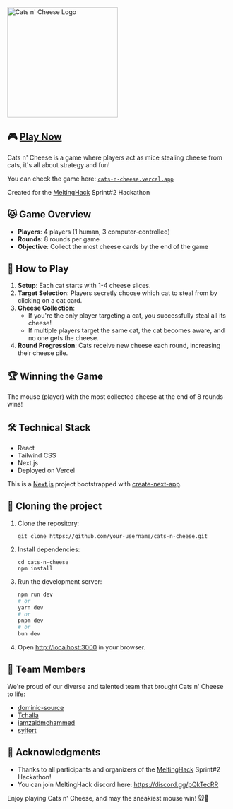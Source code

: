<img src="https://github.com/sylfort/cats-n-cheese/assets/24916160/ca222744-9e82-497e-ad5c-b6412e03491f" alt="Cats n' Cheese Logo" width="250" heigth="250"/>

## 🎮 [Play Now](https://cats-n-cheese.vercel.app)

Cats n' Cheese is a game where players act as mice stealing cheese from cats, it's all about strategy and fun! 

You can check the game here: [`cats-n-cheese.vercel.app`](https://cats-n-cheese.vercel.app)

Created for the [MeltingHack](https://melting-hack.tokyo/home) Sprint#2 Hackathon

## 🐱 Game Overview

- **Players**: 4 players (1 human, 3 computer-controlled)
- **Rounds**: 8 rounds per game
- **Objective**: Collect the most cheese cards by the end of the game

## 📜 How to Play

1. **Setup**: Each cat starts with 1-4 cheese slices.
2. **Target Selection**: Players secretly choose which cat to steal from by clicking on a cat card.
3. **Cheese Collection**: 
   - If you're the only player targeting a cat, you successfully steal all its cheese!
   - If multiple players target the same cat, the cat becomes aware, and no one gets the cheese.
4. **Round Progression**: Cats receive new cheese each round, increasing their cheese pile.

## 🏆 Winning the Game

The mouse (player) with the most collected cheese at the end of 8 rounds wins!

## 🛠 Technical Stack

- React
- Tailwind CSS
- Next.js
- Deployed on Vercel

This is a [Next.js](https://nextjs.org/) project bootstrapped with [create-next-app](https://github.com/vercel/next.js/tree/canary/packages/create-next-app).

## 🚀 Cloning the project

1. Clone the repository:
   ```
   git clone https://github.com/your-username/cats-n-cheese.git
   ```
2. Install dependencies:
   ```
   cd cats-n-cheese
   npm install
   ```
3. Run the development server:
   ```bash
   npm run dev
   # or
   yarn dev
   # or
   pnpm dev
   # or
   bun dev
   ```
4. Open [http://localhost:3000](http://localhost:3000) in your browser.

## 👥 Team Members
We're proud of our diverse and talented team that brought Cats n' Cheese to life:

- [dominic-source](https://github.com/dominic-source)
- [Tchalla](https://github.com/Tch4lla)
- [iamzaidmohammed](https://github.com/iamzaidmohammed)
- [sylfort](https://github.com/sylfort)

## 🙏 Acknowledgments

- Thanks to all participants and organizers of the [MeltingHack](https://melting-hack.tokyo/home) Sprint#2 Hackathon!
- You can join MeltingHack discord here: https://discord.gg/pQkTecRR

Enjoy playing Cats n' Cheese, and may the sneakiest mouse win! 🐭🧀
